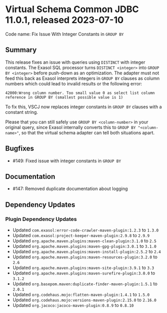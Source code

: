 # Virtual Schema Common JDBC 11.0.1, released 2023-07-10

Code name: Fix Issue With Integer Constants in `GROUP BY`

## Summary

This release fixes an issue with queries using `DISTINCT` with integer constants. The Exasol SQL processor turns `DISTINCT <integer>` into `GROUP BY <integer>` before push-down as an optimization. The adapter must not feed this back as Exasol interprets integers in `GROUP BY` clauses as column numbers which could lead to invalid results or the following error:

```
42000:Wrong column number. Too small value 0 as select list column reference in GROUP BY (smallest possible value is 1)
```

To fix this, VSCJ now replaces integer constants in `GROUP BY` clauses with a constant string.

Please that you can still safely use `GROUP BY <column-number>` in your original query, since Exasol internally converts this to `GROUP BY "<column-name>"`, so that the virtual schema adapter can tell both situations apart.

## Bugfixes

* #149: Fixed issue with integer constants in `GROUP BY`

## Documentation

* #147: Removed duplicate documentation about logging

## Dependency Updates

### Plugin Dependency Updates

* Updated `com.exasol:error-code-crawler-maven-plugin:1.2.3` to `1.3.0`
* Updated `com.exasol:project-keeper-maven-plugin:2.9.8` to `2.9.9`
* Updated `org.apache.maven.plugins:maven-clean-plugin:3.1.0` to `2.5`
* Updated `org.apache.maven.plugins:maven-gpg-plugin:3.0.1` to `3.1.0`
* Updated `org.apache.maven.plugins:maven-install-plugin:2.5.2` to `2.4`
* Updated `org.apache.maven.plugins:maven-resources-plugin:3.2.0` to `2.6`
* Updated `org.apache.maven.plugins:maven-site-plugin:3.9.1` to `3.3`
* Updated `org.apache.maven.plugins:maven-surefire-plugin:3.0.0` to `3.1.2`
* Updated `org.basepom.maven:duplicate-finder-maven-plugin:1.5.1` to `2.0.1`
* Updated `org.codehaus.mojo:flatten-maven-plugin:1.4.1` to `1.5.0`
* Updated `org.codehaus.mojo:versions-maven-plugin:2.15.0` to `2.16.0`
* Updated `org.jacoco:jacoco-maven-plugin:0.8.9` to `0.8.10`
